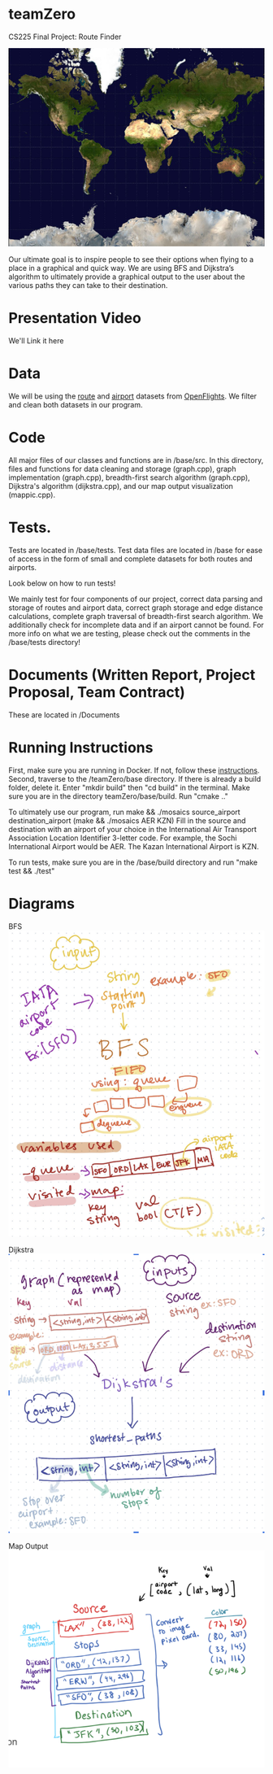 # teamZero
CS225 Final Project: Route Finder

![World_map_political_ISO](/base/globe.png)

Our ultimate goal is to inspire people to see their options when flying to a place in a graphical and quick way. We are using BFS and Dijkstra’s algorithm to ultimately provide a graphical output to the user about the various paths they can take to their destination.

# Presentation Video
We'll Link it here

# Data
We will be using the [route](https://openflights.org/data.html#route) and [airport](https://openflights.org/data.html#airport) datasets from [OpenFlights](https://openflights.org). We filter and clean both datasets in our program.

# Code
All major files of our classes and functions are in /base/src. In this directory, files and functions for data cleaning and storage (graph.cpp), graph implementation (graph.cpp), breadth-first search algorithm (graph.cpp), Dijkstra's algorithm (dijkstra.cpp), and our map output visualization (mappic.cpp).

# Tests.
Tests are located in /base/tests. Test data files are located in /base for ease of access in the form of small and complete datasets for both routes and airports.

Look below on how to run tests!

We mainly test for four components of our project, correct data parsing and storage of routes and airport data, correct graph storage and edge distance calculations, complete graph traversal of breadth-first search algorithm. We additionally check for incomplete data and if an airport cannot be found. For more info on what we are testing, please check out the comments in the /base/tests directory!

# Documents (Written Report, Project Proposal, Team Contract)
These are located in /Documents

# Running Instructions
First, make sure you are running in Docker. If not, follow these [instructions](https://courses.engr.illinois.edu/cs225/fa2022/resources/own-machine/). Second, traverse to the /teamZero/base directory. If there is already a build folder, delete it. Enter "mkdir build" then "cd build" in the terminal. Make sure you are in the directory teamZero/base/build. Run "cmake .." 

To ultimately use our program, run make && ./mosaics source_airport destination_airport (make && ./mosaics AER KZN) Fill in the source and destination with an airport of your choice in the International Air Transport Association Location Identifier 3-letter code. For example, the Sochi International Airport would be AER. The Kazan International Airport is KZN.

To run tests, make sure you are in the /base/build directory and run "make test && ./test"

# Diagrams

BFS
![map](/Documents/BFS.png)

Dijkstra
![map](/Documents/dijkstra.png)

Map Output
![map](/Documents/mapoutput.png)

